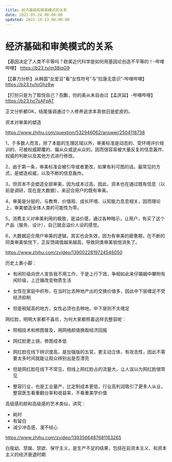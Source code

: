 ```yaml
---
title: 经济基础和审美模式的关系
date: 2022-05-24 00:00:00
updated: 2022-10-13 00:00:00
---
```


# 经济基础和审美模式的关系

【基因决定了人类不平等吗？欧美近代科学是如何用基因论创造不平等的！-哔哩哔哩】 https://b23.tv/m38jqG9

【【暴力分析】从韩国"女爱豆”看“女性符号”与“拉康无意识”-哔哩哔哩】 https://b23.tv/loGhz8w

【打扮只是为了取悦自己？抱歉，你的美从未自由过【孟庆延】-哔哩哔哩】 https://b23.tv/7sAFpAT

正文分析都OK，结尾强调通过个人修养追求本真依旧是蛇皮的。

资本对审美的塑造

https://www.zhihu.com/question/532946062/answer/2504118738

1，于多数人而言，除了本能的生理区域以外，审美标准是动态的、受环境评价规训的、可被权威颠覆的、偏从众或逆从众的。因而很容易被大量反复的信息轰炸、权威的判断以及其他方式进行修改。

2，由于第一条，审美标准会被引导或者更改，如果有利可图的话。最常见的方式，是塑造权威，以及不断的信息轰炸。

3，但资本不会塑造全部审美，因为成本过高，因此，资本也在通过既有信息（以前是调研，现在是大数据），来迎合用户的既有审美。

4，审美是分层的，与教育、价值观、成长环境、认知能力息息相关，因而理论上，审美塑造全体人类的可能性为零。

5，消费主义对审美利用的极致，是溢价感，通过各种暗示，让用户，有买了这个产品（服务、设计），自己就会溢价人设的感觉。

6，大数据迎合用户审美的逻辑，其实也会失效，因为有审美的疲惫期，在不断的同类审美愉悦下，正反馈阈值越来越高，导致同类审美愉悦消失了。

https://www.zhihu.com/zvideo/1390022819724546050

历史上裹小脚：

* 有闲阶级向世人宣告我不用工作，于是上行下效，争相如此来仔婚姻中攀附有闲阶级，上迁婚改变物质生活

* 女性在家庭中织布，在当时比去种地产出的交换价值多，因此中下层缠足不受经济抑制

* 但是税赋高的地方，女性必须也去种地，中下层则不太缠足

网红脸，明明大家都不喜欢，为何大家都照着这样去整容呢：

* 照相技术和修图普及，用网络颜值换取经济回报

* 网红脸更上镜，修图成本低

* 网红脸在线下辨识度高，是加强版的五官，更主动立体，有攻击性，因此不需要太多时间就能让观众辨别出是否漂亮

* 但是网红脸在线下不常见，但线上网红脸占的流量大，让人误以为网红脸很常见

* 整容行业，也是工业量产，比定制成本更低，行业高利润吸引了更多人从业，整容医生看重翻台率和收益率，不看重美学价值

高级感的颜和高级感的艺术类似，讲究：

* 耗时
* 有留白
* 减少冲击感，漫不经心

https://www.zhihu.com/zvideo/1393566487681163265

白瘦幼、禁娱、禁欲、保守主义，是生产不足的结果，包括在前资本主义、和资本主义的经济衰退时期

